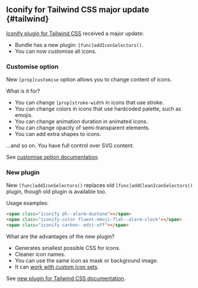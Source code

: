 ## Iconify for Tailwind CSS major update {#tailwind}

[Iconify plugin for Tailwind CSS](/docs/usage/css/tailwind/index.md) received a major update:
- Bundle has a new plugin: `[func]addIconSelectors()`.
- You can now customise all icons.

### Customise option

New `[prop]customise` option allows you to change content of icons.

What is it for?
- You can change `[prop]stroke-width` in icons that use stroke.
- You can change colors in icons that use hardcoded palette, such as emojis.
- You can change animation duration in animated icons.
- You can change opacity of semi-transparent elements.
- You can add extra shapes to icons.

...and so on. You have full control over SVG content.

See [customise option documentation](/docs/usage/css/tailwind/iconify/customise.md).

### New plugin

New `[func]addIconSelectors()` replaces old `[func]addCleanIconSelectors()` plugin, though old plugin is available too.

Usage examples:

```html
<span class="iconify ph--alarm-duotone"></span>
<span class="iconify-color fluent-emoji-flat--alarm-clock"></span>
<span class="iconify carbon--edit-off"></span>
```

What are the advantages of the new plugin?
- Generates smallest possible CSS for icons.
- Cleaner icon names.
- You can use the same icon as mask or background image.
- It can [work with custom icon sets](/docs/usage/css/tailwind/iconify/prefixes.md).

See [new plugin for Tailwind CSS documentation](/docs/usage/css/tailwind/iconify/index.md).
